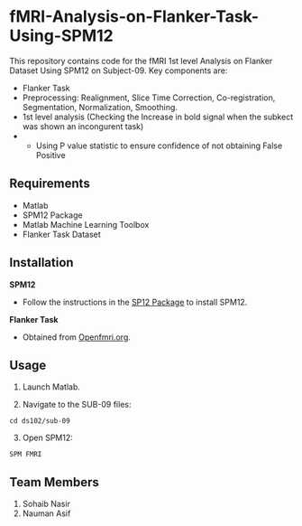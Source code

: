 # fMRI-Analysis-on-Flanker-Task-Using-SPM12

This repository contains code for the fMRI 1st level Analysis on Flanker Dataset Using SPM12 on Subject-09. Key components are:

- Flanker Task
- Preprocessing: Realignment, Slice Time Correction, Co-registration, Segmentation, Normalization, Smoothing.
- 1st level analysis (Checking the Increase in bold signal when the subkect was shown an incongurent task)
- - Using P value statistic to ensure confidence of not obtaining False Positive

## Requirements

- Matlab
- SPM12 Package
- Matlab Machine Learning Toolbox
- Flanker Task Dataset

## Installation

 **SPM12**
   - Follow the instructions in the [SP12 Package]([(https://www.fil.ion.ucl.ac.uk/spm/software/download/)]) to install SPM12.

  **Flanker Task**
  - Obtained from [Openfmri.org](https://openfmri.org/s3-browser/?prefix=ds000001/ds000001_R1.0.0).

## Usage

1. Launch Matlab.
  
2. Navigate to the SUB-09 files:
```
cd ds102/sub-09
```
3. Open SPM12:
```
SPM FMRI
```

## Team Members
1. Sohaib Nasir
2. Nauman Asif

